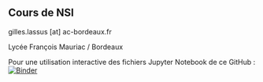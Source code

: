 ## Cours de NSI 
gilles.lassus [at] ac-bordeaux.fr

Lycée François Mauriac / Bordeaux  





Pour une utilisation interactive des fichiers Jupyter Notebook de ce GitHub :
[![Binder](https://mybinder.org/badge_logo.svg)](https://mybinder.org/v2/gh/glassus/nsi/master)

